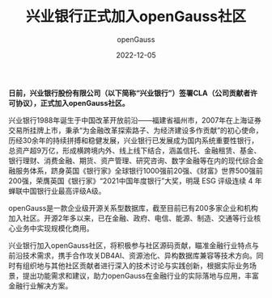 ﻿---
title: '兴业银行正式加入openGauss社区'
date: '2022-12-05'
tags: ['theme']
banner: '/category/news/2022-12-05/banner.png'
author: 'openGauss'
category: 'news'
summary: '兴业银行正式加入openGauss社区'
---

**日前，兴业银行股份有限公司（以下简称“兴业银行”）签署CLA（公司贡献者许可协议），正式加入openGauss社区。**

兴业银行1988年诞生于中国改革开放前沿——福建省福州市，2007年在上海证券交易所挂牌上市，秉承“为金融改革探索路子、为经济建设多作贡献”的初心使命，历经30余年的持续拼搏和稳健发展，兴业银行已发展成为国内系统重要性银行，总资产超9万亿，形成横跨境内外、线上线下结合，涵盖信托、金融租赁、基金、银行理财、消费金融、期货、资产管理、研究咨询、数字金融等在内的现代综合金融服务体系，跻身英国《银行家》全球银行1000强前20强、《财富》世界500强前200强，荣膺英国《银行家》“2021中国年度银行”大奖，明晟 ESG 评级连续 4 年蝉联中国银行业最高评级A级。

openGauss是一款企业级开源关系型数据库，截至目前已有200多家企业和机构加入社区。开源2年多以来，已在金融、政府、电信、能源、制造、交通等行业核心业务中实现规模化商用。

兴业银行加入openGauss社区，将积极参与社区源码贡献，瞄准金融行业特点与前沿技术需求，携手合作攻关DB4AI、资源池化、异构数据库兼容等技术方向。同时有组织地与其他社区贡献者进行深入的技术讨论与实践创新，根据实际业务场景，提出功能需求和建议，助力openGauss在金融行业的实际落地与应用，丰富金融行业解决方案。

